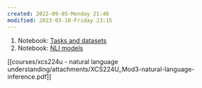 ```yaml
---
created: 2022-09-05-Monday 21:46
modified: 2023-03-10-Friday 23:15
---
```

1. Notebook: [Tasks and datasets](https://nbviewer.jupyter.org/github/cgpotts/cs224u/blob/2020-spring/nli_01_task_and_data.ipynb)
2. Notebook: [NLI models](https://nbviewer.jupyter.org/github/cgpotts/cs224u/blob/2020-spring/nli_02_models.ipynb)

[[courses/xcs224u - natural language understanding/attachments/XCS224U_Mod3-natural-language-inference.pdf]]
